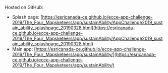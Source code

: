 Hosted on GitHub:

- Splash page: [https://esricanada-ce.github.io/ecce-app-challenge-2019/The_Four_Mapsketeers/app/sustainAbility/AppChallenge2019_sustain_ability_splashpage_20190328.html](https://esricanada-ce.github.io/ecce-app-challenge-2019/The_Four_Mapsketeers/app/sustainAbility/AppChallenge2019_sustain_ability_splashpage_20190328.html)
- Main app: [https://esricanada-ce.github.io/ecce-app-challenge-2019/The_Four_Mapsketeers/app/sustainAbility/](https://esricanada-ce.github.io/ecce-app-challenge-2019/The_Four_Mapsketeers/app/sustainAbility/)